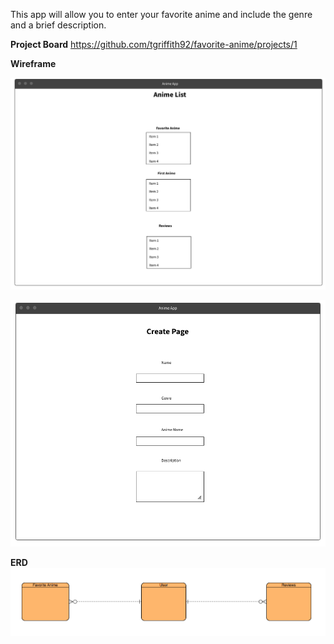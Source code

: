 This app will allow you to enter your favorite anime and include the genre and a brief description.

**Project Board**
https://github.com/tgriffith92/favorite-anime/projects/1

**Wireframe**

![Home Page](https://github.com/tgriffith92/favorite-anime/blob/master/Wireframe/Main%20Page.png)

![Create Pages](https://github.com/tgriffith92/favorite-anime/blob/master/Wireframe/Create%20Pages.png)

**ERD**
![ERD](https://github.com/tgriffith92/favorite-anime/blob/master/Wireframe/ERD.png)